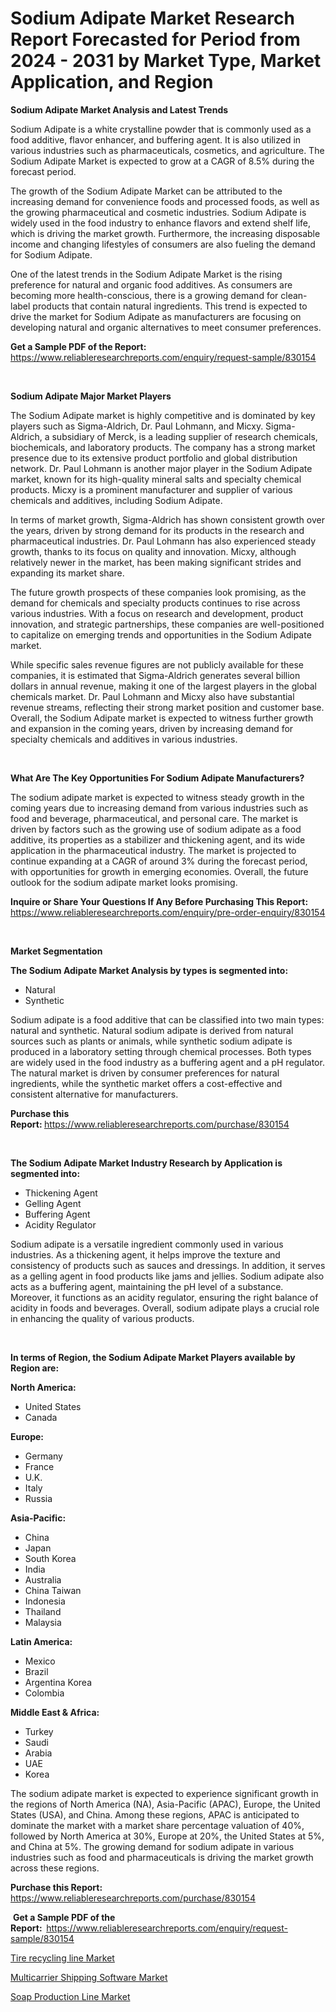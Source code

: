 <p><h1>Sodium Adipate Market Research Report Forecasted for Period from 2024 -  2031 by Market Type, Market Application, and Region</h1></p><p><strong>Sodium Adipate Market Analysis and Latest Trends</strong></p>
<p><p>Sodium Adipate is a white crystalline powder that is commonly used as a food additive, flavor enhancer, and buffering agent. It is also utilized in various industries such as pharmaceuticals, cosmetics, and agriculture. The Sodium Adipate Market is expected to grow at a CAGR of 8.5% during the forecast period.</p><p>The growth of the Sodium Adipate Market can be attributed to the increasing demand for convenience foods and processed foods, as well as the growing pharmaceutical and cosmetic industries. Sodium Adipate is widely used in the food industry to enhance flavors and extend shelf life, which is driving the market growth. Furthermore, the increasing disposable income and changing lifestyles of consumers are also fueling the demand for Sodium Adipate.</p><p>One of the latest trends in the Sodium Adipate Market is the rising preference for natural and organic food additives. As consumers are becoming more health-conscious, there is a growing demand for clean-label products that contain natural ingredients. This trend is expected to drive the market for Sodium Adipate as manufacturers are focusing on developing natural and organic alternatives to meet consumer preferences.</p></p>
<p><strong>Get a Sample PDF of the Report:&nbsp;</strong> <a href="https://www.reliableresearchreports.com/enquiry/request-sample/830154">https://www.reliableresearchreports.com/enquiry/request-sample/830154</a></p>
<p>&nbsp;</p>
<p><strong>Sodium Adipate Major Market Players</strong></p>
<p><p>The Sodium Adipate market is highly competitive and is dominated by key players such as Sigma-Aldrich, Dr. Paul Lohmann, and Micxy. Sigma-Aldrich, a subsidiary of Merck, is a leading supplier of research chemicals, biochemicals, and laboratory products. The company has a strong market presence due to its extensive product portfolio and global distribution network. Dr. Paul Lohmann is another major player in the Sodium Adipate market, known for its high-quality mineral salts and specialty chemical products. Micxy is a prominent manufacturer and supplier of various chemicals and additives, including Sodium Adipate.</p><p>In terms of market growth, Sigma-Aldrich has shown consistent growth over the years, driven by strong demand for its products in the research and pharmaceutical industries. Dr. Paul Lohmann has also experienced steady growth, thanks to its focus on quality and innovation. Micxy, although relatively newer in the market, has been making significant strides and expanding its market share.</p><p>The future growth prospects of these companies look promising, as the demand for chemicals and specialty products continues to rise across various industries. With a focus on research and development, product innovation, and strategic partnerships, these companies are well-positioned to capitalize on emerging trends and opportunities in the Sodium Adipate market.</p><p>While specific sales revenue figures are not publicly available for these companies, it is estimated that Sigma-Aldrich generates several billion dollars in annual revenue, making it one of the largest players in the global chemicals market. Dr. Paul Lohmann and Micxy also have substantial revenue streams, reflecting their strong market position and customer base. Overall, the Sodium Adipate market is expected to witness further growth and expansion in the coming years, driven by increasing demand for specialty chemicals and additives in various industries.</p></p>
<p>&nbsp;</p>
<p><strong>What Are The Key Opportunities For Sodium Adipate Manufacturers?</strong></p>
<p><p>The sodium adipate market is expected to witness steady growth in the coming years due to increasing demand from various industries such as food and beverage, pharmaceutical, and personal care. The market is driven by factors such as the growing use of sodium adipate as a food additive, its properties as a stabilizer and thickening agent, and its wide application in the pharmaceutical industry. The market is projected to continue expanding at a CAGR of around 3% during the forecast period, with opportunities for growth in emerging economies. Overall, the future outlook for the sodium adipate market looks promising.</p></p>
<p><strong>Inquire or Share Your Questions If Any Before Purchasing This Report:</strong> <a href="https://www.reliableresearchreports.com/enquiry/pre-order-enquiry/830154">https://www.reliableresearchreports.com/enquiry/pre-order-enquiry/830154</a></p>
<p>&nbsp;</p>
<p><strong>Market Segmentation</strong></p>
<p><strong>The Sodium Adipate Market Analysis by types is segmented into:</strong></p>
<p><ul><li>Natural</li><li>Synthetic</li></ul></p>
<p><p>Sodium adipate is a food additive that can be classified into two main types: natural and synthetic. Natural sodium adipate is derived from natural sources such as plants or animals, while synthetic sodium adipate is produced in a laboratory setting through chemical processes. Both types are widely used in the food industry as a buffering agent and a pH regulator. The natural market is driven by consumer preferences for natural ingredients, while the synthetic market offers a cost-effective and consistent alternative for manufacturers.</p></p>
<p><strong>Purchase this Report:&nbsp;</strong><a href="https://www.reliableresearchreports.com/purchase/830154">https://www.reliableresearchreports.com/purchase/830154</a></p>
<p>&nbsp;</p>
<p><strong>The Sodium Adipate Market Industry Research by Application is segmented into:</strong></p>
<p><ul><li>Thickening Agent</li><li>Gelling Agent</li><li>Buffering Agent</li><li>Acidity Regulator</li></ul></p>
<p><p>Sodium adipate is a versatile ingredient commonly used in various industries. As a thickening agent, it helps improve the texture and consistency of products such as sauces and dressings. In addition, it serves as a gelling agent in food products like jams and jellies. Sodium adipate also acts as a buffering agent, maintaining the pH level of a substance. Moreover, it functions as an acidity regulator, ensuring the right balance of acidity in foods and beverages. Overall, sodium adipate plays a crucial role in enhancing the quality of various products.</p></p>
<p>&nbsp;</p>
<p><strong>In terms of Region, the Sodium Adipate Market Players available by Region are:</strong></p>
<p>
    <p> <strong> North America: </strong>
        <ul>
            <li>United States</li>
            <li>Canada</li>
        </ul>
        </p> 
    <p> <strong> Europe: </strong>
        <ul>
            <li>Germany</li>
            <li>France</li>
            <li>U.K.</li>
            <li>Italy</li>
            <li>Russia</li>
        </ul>
        </p> 
    <p> <strong> Asia-Pacific: </strong>
        <ul>
            <li>China</li>
            <li>Japan</li>
            <li>South Korea</li>
            <li>India</li>
            <li>Australia</li>
            <li>China Taiwan</li>
            <li>Indonesia</li>
            <li>Thailand</li>
            <li>Malaysia</li>
        </ul>
        </p> 
    <p> <strong> Latin America: </strong>
        <ul>
            <li>Mexico</li>
            <li>Brazil</li>
            <li>Argentina Korea</li>
            <li>Colombia</li>
        </ul>
        </p> 
    <p> <strong> Middle East & Africa: </strong>
        <ul>
            <li>Turkey</li>
            <li>Saudi</li>
            <li>Arabia</li>
            <li>UAE</li>
            <li>Korea</li>
        </ul>
    </p>
    </p>
<p><p>The sodium adipate market is expected to experience significant growth in the regions of North America (NA), Asia-Pacific (APAC), Europe, the United States (USA), and China. Among these regions, APAC is anticipated to dominate the market with a market share percentage valuation of 40%, followed by North America at 30%, Europe at 20%, the United States at 5%, and China at 5%. The growing demand for sodium adipate in various industries such as food and pharmaceuticals is driving the market growth across these regions.</p></p>
<p><strong>Purchase this Report: </strong><a href="https://www.reliableresearchreports.com/purchase/830154">https://www.reliableresearchreports.com/purchase/830154</a></p>
<p>&nbsp;<strong>Get a Sample PDF of the Report:&nbsp;&nbsp;</strong><a href="https://www.reliableresearchreports.com/enquiry/request-sample/830154">https://www.reliableresearchreports.com/enquiry/request-sample/830154</a></p>
<p><strong></strong></p>
<p><p><a href="https://view.publitas.com/reportprime-1/tire-recycling-line-market-size-furnishes-valuable-information-encompassing-market-share-market-trends-and-projections-spanning-from-2023-to-2030/">Tire recycling line Market</a></p><p><a href="https://view.publitas.com/reportprime-1/multicarrier-shipping-software-market-size-market-trends-and-growth-outlook-forecasted-for-period-from-2023-to-2030/">Multicarrier Shipping Software Market</a></p><p><a href="https://view.publitas.com/reportprime-1/soap-production-line-market-size-and-examines-its-market-scope-with-a-primary-focus-on-growth-opportunities-and-forecasted-trends-spanning-from-2023-to-2030/">Soap Production Line Market</a></p></p>